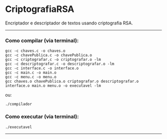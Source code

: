 # CriptografiaRSA
Encriptador e descriptador de textos usando criptografia RSA.

---

### Como compilar (via terminal):

	gcc -c chaves.c -o chaves.o
	gcc -c chavePublica.c -o chavePublica.o
	gcc -c criptografar.c -o criptografar.o -lm
	gcc -c descriptografar.c -o descriptografar.o -lm
	gcc -c interface.c -o interface.o
	gcc -c main.c -o main.o
	gcc -c menu.c -o menu.o
	gcc chaves.o chavePublica.o criptografar.o descriptografar.o interface.o main.o menu.o -o executavel -lm

ou:

	./compilador

### Como executar (via terminal):

	./executavel

---
